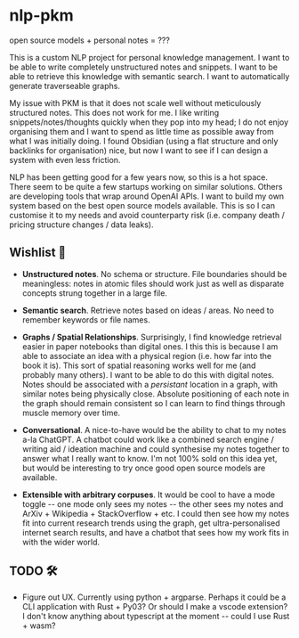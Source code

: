# nlp-pkm
open source models + personal notes = ???

This is a custom NLP project for personal knowledge management. I want to be able to write completely unstructured notes and snippets. I want to be able to retrieve this knowledge with semantic search. I want to automatically generate traverseable graphs.

My issue with PKM is that it does not scale well without meticulously structured notes. This does not work for me. I like writing snippets/notes/thoughts quickly when they pop into my head; I do not enjoy organising them and I want to spend as little time as possible away from what I was initially doing. I found Obsidian (using a flat structure and only backlinks for organisation) nice, but now I want to see if I can design a system with even less friction.

NLP has been getting good for a few years now, so this is a hot space. There seem to be quite a few startups working on similar solutions. Others are developing tools that wrap around OpenAI APIs. I want to build my own system based on the best open source models available. This is so I can customise it to my needs and avoid counterparty risk (i.e. company death / pricing structure changes / data leaks).


## Wishlist 🚀

- **Unstructured notes**. No schema or structure. File boundaries should be meaningless: notes in atomic files should work just as well as disparate concepts strung together in a large file.

- **Semantic search**. Retrieve notes based on ideas / areas. No need to remember keywords or file names.

- **Graphs / Spatial Relationships**. Surprisingly, I find knowledge retrieval easier in paper notebooks than digital ones. I this this is because I am able to associate an idea with a physical region (i.e. how far into the book it is). This sort of spatial reasoning works well for me (and probably many others). I want to be able to do this with digital notes. Notes should be associated with a *persistant* location in a graph, with similar notes being physically close. Absolute positioning of each note in the graph should remain consistent so I can learn to find things through muscle memory over time.

- **Conversational**. A nice-to-have would be the ability to chat to my notes a-la ChatGPT. A chatbot could work like a combined search engine / writing aid / ideation machine and could synthesise my notes together to answer what I really want to know. I'm not 100% sold on this idea yet, but would be interesting to try once good open source models are available.

- **Extensible with arbitrary corpuses**. It would be cool to have a mode toggle -- one mode only sees my notes -- the other sees my notes and ArXiv + Wikipedia + StackOverflow + etc. I could then see how my notes fit into current research trends using the graph, get ultra-personalised internet search results, and have a chatbot that sees how my work fits in with the wider world.

## TODO 🛠

- Figure out UX. Currently using python + argparse. Perhaps it could be a CLI application with Rust + Py03? Or should I make a vscode extension? I don't know anything about typescript at the moment -- could I use Rust + wasm?
